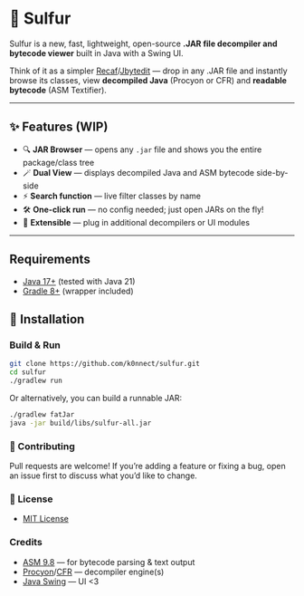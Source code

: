 # 🧪 Sulfur

Sulfur is a new, fast, lightweight, open-source **.JAR file decompiler and bytecode viewer** built in Java with a Swing UI. 

Think of it as a simpler [Recaf](https://github.com/Col-E/Recaf)/[Jbytedit](https://github.com/Eyremba/JBytedit) — drop in any .JAR file and instantly browse its classes, view **decompiled Java** (Procyon or CFR) and **readable bytecode** (ASM Textifier).

---

## ✨ Features (WIP)
- 🔍 **JAR Browser** — opens any `.jar` file and shows you the entire package/class tree
- 🪄 **Dual View** — displays decompiled Java and ASM bytecode side-by-side
- ⚡ **Search function** — live filter classes by name
- 🛠️ **One-click run** — no config needed; just open JARs on the fly!
- 🧩 **Extensible** — plug in additional decompilers or UI modules

---

## Requirements
- [Java 17+](https://www.oracle.com/java/technologies/downloads/) (tested with Java 21)
- [Gradle 8+](https://github.com/gradle/gradle) (wrapper included)

## 🚀 Installation

### Build & Run
```bash
git clone https://github.com/k0nnect/sulfur.git
cd sulfur
./gradlew run

```
Or alternatively, you can build a runnable JAR:
```bash
./gradlew fatJar
java -jar build/libs/sulfur-all.jar
```

### 🤝 Contributing

Pull requests are welcome! If you’re adding a feature or fixing a bug, open an issue first to discuss what you’d like to change.

### 📜 License
* [MIT License](https://en.wikipedia.org/wiki/MIT_License)

### Credits
* [ASM 9.8](https://asm.ow2.io/) — for bytecode parsing & text output
* [Procyon](https://github.com/mstrobel/procyon)/[CFR](https://www.benf.org/other/cfr/) — decompiler engine(s)
* [Java Swing](https://en.wikipedia.org/wiki/Swing_%28Java%29) — UI <3










